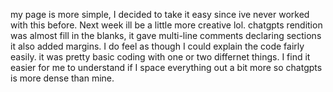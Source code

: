 my page is more simple, I decided to take it easy since ive never worked with this before. Next week ill be a little more creative lol.
chatgpts rendition was almost fill in the blanks, it gave multi-line comments declaring sections it also added margins. I do feel as though 
I could explain the code fairly easily. it was pretty basic coding with one or two differnet things. I find it easier for me to understand if
I space everything out a bit more so chatgpts is more dense than mine. 
